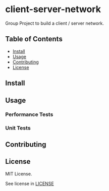 # client-server-network
Group Project to build a client / server network.

## Table of Contents

- [Install](#Install)
- [Usage](#Usage)
- [Contributing](#Contributing)
- [License](#License)

## Install


## Usage


### Performance Tests


### Unit Tests


## Contributing


## License

MIT License.

See license in [LICENSE](client-server-network/LICENSE)